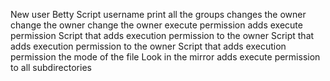 New user Betty
Script username
print all the groups
changes the owner
change the owner
change the owner
execute permission
adds execute permission
Script that adds execution permission to the owner
Script that adds execution permission to the owner
Script that adds execution permission
the mode of the file
Look in the mirror
adds execute permission to all subdirectories

